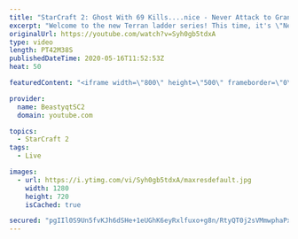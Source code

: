 ```yaml
---
title: "StarCraft 2: Ghost With 69 Kills....nice - Never Attack to Grandmaster"
excerpt: "Welcome to the new Terran ladder series! This time, it's \"Never Attack to Grandmaster!\" In this challenge, I play as Terran on the EU ladder, and in every game I'm not allowed to attack with any units except for using Ghosts. I'm allowed to make any army units for defending, as long as I don't attack"
originalUrl: https://youtube.com/watch?v=Syh0gb5tdxA
type: video
length: PT42M38S
publishedDateTime: 2020-05-16T11:52:53Z
heat: 50

featuredContent: "<iframe width=\"800\" height=\"500\" frameborder=\"0\" src=\"https://www.youtube.com/embed/Syh0gb5tdxA\" allow=\"accelerometer; autoplay; encrypted-media; gyroscope; picture-in-picture\" allowfullscreen></iframe>"

provider:
  name: BeastyqtSC2
  domain: youtube.com

topics:
  - StarCraft 2
tags:
  - Live

images:
  - url: https://i.ytimg.com/vi/Syh0gb5tdxA/maxresdefault.jpg
    width: 1280
    height: 720
    isCached: true

secured: "pgIIl0S9Un5fvKJh6dSHe+1eUGhK6eyRxlfuxo+g8n/RtyQT0j2sVMmwphaPxVl6aVMBmNpD2oPh7p1bz+3W28DxSFc1ESQAODMldXOYMsFygOLZ9n0BaoycZIyOICL6vIGFGdZUXWGOeGy+lbHPjBQILUJ8ISbw9OnHPpSQzF8jCur6hKrLc2PTSxK3cxyo4X00cDyrEpLM47mxGMAHDQr4Gl66bkXgF8pfRjssiWhU1xAIrPnV/y9zKffSERHtikTJJ/k9Y9cL9jns1KC3v6pLd1QFskdtzH6IB7zP9O54i2pSknkAK9OhS2BaJlXNLq3BBN8Mwn9dVEd+BoNjek8h4NZIm+wVAmf71+i1yl7pnw38F5ybFMKJdu5+6SIcdxRnS6HZQcRnEgfBVhpzCjkPpjwHUmix5cW7o3yL6FU=;7YlEZ5KzdYIiXrWvLBee/w=="
---
```



